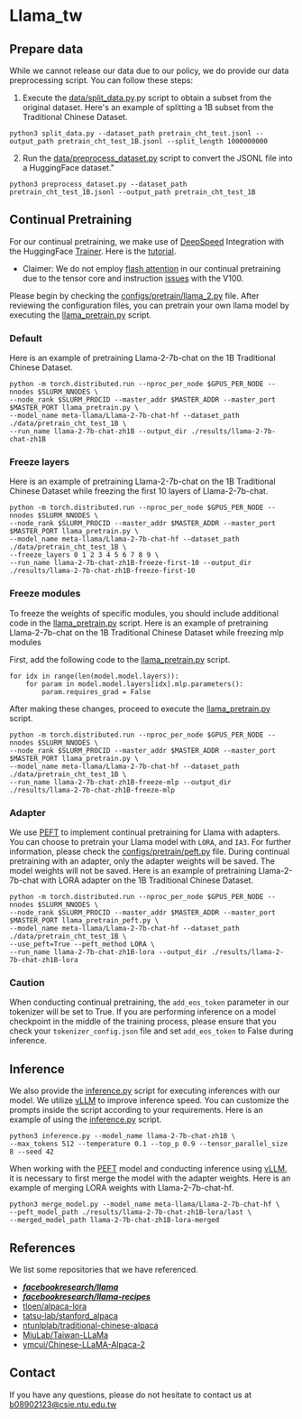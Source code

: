 # Llama_tw


## Prepare data

While we cannot release our data due to our policy, we do provide our data preprocessing script. You can follow these steps:

1. Execute the [data/split_data.py](data/split_data.py).py script to obtain a subset from the original dataset.
Here's an example of splitting a 1B subset from the Traditional Chinese Dataset.
```
python3 split_data.py --dataset_path pretrain_cht_test.jsonl --output_path pretrain_cht_test_1B.jsonl --split_length 1000000000
```

2. Run the [data/preprocess_dataset.py](data/preprocess_dataset.py) script to convert the JSONL file into a HuggingFace dataset."
```
python3 preprocess_dataset.py --dataset_path pretrain_cht_test_1B.jsonl --output_path pretrain_cht_test_1B
```


## Continual Pretraining

For our continual pretraining, we make use of [DeepSpeed](https://github.com/microsoft/DeepSpeed) Integration with the HuggingFace [Trainer](https://huggingface.co/docs/transformers/v4.35.0/en/main_classes/trainer#transformers.Trainer). Here is the [tutorial](https://huggingface.co/docs/transformers/main_classes/deepspeed).
- Claimer: We do not employ [flash attention](https://github.com/Dao-AILab/flash-attention) in our continual pretraining due to the tensor core and instruction [issues](https://github.com/Dao-AILab/flash-attention/issues/148) with the V100.

Please begin by checking the [configs/pretrain/llama_2.py](configs/pretrain/llama_2.py) file.
After reviewing the configuration files, you can pretrain your own llama model by executing the [llama_pretrain.py](./llama_pretrain.py) script.

### Default

Here is an example of pretraining Llama-2-7b-chat on the 1B Traditional Chinese Dataset.
```
python -m torch.distributed.run --nproc_per_node $GPUS_PER_NODE --nnodes $SLURM_NNODES \
--node_rank $SLURM_PROCID --master_addr $MASTER_ADDR --master_port $MASTER_PORT llama_pretrain.py \ 
--model_name meta-llama/Llama-2-7b-chat-hf --dataset_path ./data/pretrain_cht_test_1B \
--run_name llama-2-7b-chat-zh1B --output_dir ./results/llama-2-7b-chat-zh1B 
```

### Freeze layers

Here is an example of pretraining Llama-2-7b-chat on the 1B Traditional Chinese Dataset while freezing the first 10 layers of Llama-2-7b-chat.
```
python -m torch.distributed.run --nproc_per_node $GPUS_PER_NODE --nnodes $SLURM_NNODES \
--node_rank $SLURM_PROCID --master_addr $MASTER_ADDR --master_port $MASTER_PORT llama_pretrain.py \
--model_name meta-llama/Llama-2-7b-chat-hf --dataset_path ./data/pretrain_cht_test_1B \
--freeze_layers 0 1 2 3 4 5 6 7 8 9 \
--run_name llama-2-7b-chat-zh1B-freeze-first-10 --output_dir ./results/llama-2-7b-chat-zh1B-freeze-first-10
```

### Freeze modules

To freeze the weights of specific modules, you should include additional code in the [llama_pretrain.py](./llama_pretrain.py) script.
Here is an example of pretraining Llama-2-7b-chat on the 1B Traditional Chinese Dataset while freezing mlp modules

First, add the following code to the [llama_pretrain.py](./llama_pretrain.py) script.
```
for idx in range(len(model.model.layers)):
    for param in model.model.layers[idx].mlp.parameters():
    	param.requires_grad = False
```

After making these changes, proceed to execute the [llama_pretrain.py](./llama_pretrain.py) script.
```
python -m torch.distributed.run --nproc_per_node $GPUS_PER_NODE --nnodes $SLURM_NNODES \
--node_rank $SLURM_PROCID --master_addr $MASTER_ADDR --master_port $MASTER_PORT llama_pretrain.py \
--model_name meta-llama/Llama-2-7b-chat-hf --dataset_path ./data/pretrain_cht_test_1B \
--run_name llama-2-7b-chat-zh1B-freeze-mlp --output_dir ./results/llama-2-7b-chat-zh1B-freeze-mlp 
```

### Adapter

We use [PEFT](https://github.com/huggingface/peft) to implement continual pretraining for Llama with adapters. You can choose to pretrain your Llama model with `LORA`, and `IA3`. For further information, please check the [configs/pretrain/peft.py](configs/pretrain/peft.py) file. During continual pretraining with an adapter, only the adapter weights will be saved. The model weights will not be saved.
Here is an example of pretraining Llama-2-7b-chat with LORA adapter on the 1B Traditional Chinese Dataset.
```
python -m torch.distributed.run --nproc_per_node $GPUS_PER_NODE --nnodes $SLURM_NNODES \
--node_rank $SLURM_PROCID --master_addr $MASTER_ADDR --master_port $MASTER_PORT llama_pretrain_peft.py \
--model_name meta-llama/Llama-2-7b-chat-hf --dataset_path ./data/pretrain_cht_test_1B \
--use_peft=True --peft_method LORA \
--run_name llama-2-7b-chat-zh1B-lora --output_dir ./results/llama-2-7b-chat-zh1B-lora
```

### Caution

When conducting continual pretraining, the `add_eos_token` parameter in our tokenizer will be set to True. If you are performing inference on a model checkpoint in the middle of the training process, please ensure that you check your `tokenizer_config.json` file and set `add_eos_token` to False during inference.


## Inference

We also provide the [inference.py](inference.py) script for executing inferences with our model. We utilize [vLLM](https://github.com/vllm-project/vllm) to improve inference speed. You can customize the prompts inside the script according to your requirements.
Here is an example of using the [inference.py](inference.py) script.
```
python3 inference.py --model_name llama-2-7b-chat-zh1B \
--max_tokens 512 --temperature 0.1 --top_p 0.9 --tensor_parallel_size 8 --seed 42
```

When working with the [PEFT](https://github.com/huggingface/peft) model and conducting inference using [vLLM](https://github.com/vllm-project/vllm), it is necessary to first merge the model with the adapter weights. Here is an example of merging LORA weights with Llama-2-7b-chat-hf.
```
python3 merge_model.py --model_name meta-llama/Llama-2-7b-chat-hf \
--peft_model_path ./results/llama-2-7b-chat-zh1B-lora/last \
--merged_model_path llama-2-7b-chat-zh1B-lora-merged
```


## References

We list some repositories that we have referenced.

- ***[facebookresearch/llama](https://github.com/facebookresearch/llama)***
- ***[facebookresearch/llama-recipes](https://github.com/facebookresearch/llama-recipes)***
- [tloen/alpaca-lora](https://github.com/tloen/alpaca-lora)
- [tatsu-lab/stanford_alpaca](https://github.com/tatsu-lab/stanford_alpaca)
- [ntunlplab/traditional-chinese-alpaca](https://github.com/ntunlplab/traditional-chinese-alpaca)
- [MiuLab/Taiwan-LLaMa](https://github.com/MiuLab/Taiwan-LLaMa)
- [ymcui/Chinese-LLaMA-Alpaca-2](https://github.com/ymcui/Chinese-LLaMA-Alpaca-2)


## Contact

If you have any questions, please do not hesitate to contact us at b08902123@csie.ntu.edu.tw